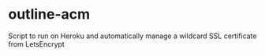 # outline-acm

Script to run on Heroku and automatically manage a wildcard SSL certificate from LetsEncrypt